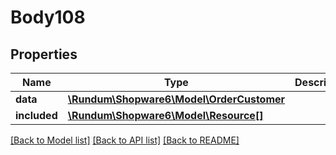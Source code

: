 # Body108

## Properties
Name | Type | Description | Notes
------------ | ------------- | ------------- | -------------
**data** | [**\Rundum\Shopware6\Model\OrderCustomer**](OrderCustomer.md) |  | [optional] 
**included** | [**\Rundum\Shopware6\Model\Resource[]**](Resource.md) |  | [optional] 

[[Back to Model list]](../../README.md#documentation-for-models) [[Back to API list]](../../README.md#documentation-for-api-endpoints) [[Back to README]](../../README.md)

